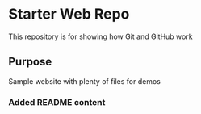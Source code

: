 # Starter Web Repo

This repository is for showing how Git and GitHub work

## Purpose

Sample website with plenty of files for demos

### Added README content